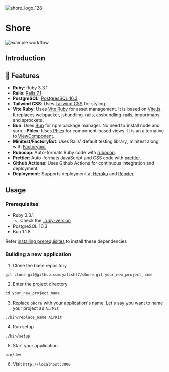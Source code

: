 ![shore_logo_128](https://github.com/yatish27/shore/assets/1014383/fbad8ed2-9510-4693-a342-4bafa515b164)

# Shore

![example workflow](https://github.com/yatish27/shore/actions/workflows/ci.yml/badge.svg)

## Introduction


## 🌟 Features

- **Ruby**: Ruby 3.3.1 
- **Rails**: [Rails 7.1](https://rubyonrails.org)
- **PostgreSQL**: [PostgresSQL 16.3](https://www.postgresql.org)
- **Tailwind CSS**: Uses [Tailwind CSS](https://tailwindcss.com) for styling.
- **Vite Ruby**: Uses [Vite Ruby](https://vite-ruby.netlify.app) for asset management. It is based on [Vite.js](https://vitejs.dev). It replaces webpacker, jsbundling-rails, cssbundling-rails, importmaps and sprockets.
- **Bun**: Uses [Bun](https://bun.sh) for npm package manager. No need to install node and yarn.
-**Phlex**: Uses [Phlex](https://www.phlex.fun) for component-based views. It is an alternative to [ViewComponent](https://viewcomponent.org).
- **Minitest/FactoryBot**: Uses Rails' default testing library, minitest along with [Factorybot](https://github.com/thoughtbot/factory_bot)
- **Rubocop**: Auto-formats Ruby code with [rubocop](https://rubocop.org).
- **Prettier**: Auto-formats JavaScript and CSS code with [prettier](https://prettier.io).
- **Github Actions**: Uses Github Actions for continuous integration and deployment.
- **Deployment**: Supports deployment at [Heroku](https://www.heroku.com/platform) and [Render](https://render.com)


## Usage

### Prerequisites
- Ruby 3.3.1
  - Check the [.ruby-version](.ruby-version)
- PostgreSQL 16.3
- Bun 1.1.8

Refer [installing prerequisites](./docs/installing_prerequisites.md) to install these dependencies

### Building a new application

1. Clone the base repository
```
git clone git@github.com:yatish27/shore.git your_new_project_name
```

2. Enter the project directory
```
cd your_new_project_name
```

3. Replace `Shore` with your application's name. Let's say you want to name your project as `AirKit`

```
./bin/replace_name AirKit
```

4. Run setup

```
./bin/setup
```

5. Start your application
```
bin/dev
```

6. Visit `http://localhost:3000`